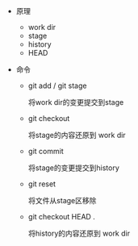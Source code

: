 - 原理

  - work dir
  - stage
  - history
  - HEAD

- 命令

  - git add / git stage 

    将work dir的变更提交到stage

  - git checkout

    将stage的内容还原到 work dir

  - git commit

    将stage的变更提交到history

  - git reset

    将文件从stage区移除

  - git checkout HEAD .

    将history的内容还原到 work dir